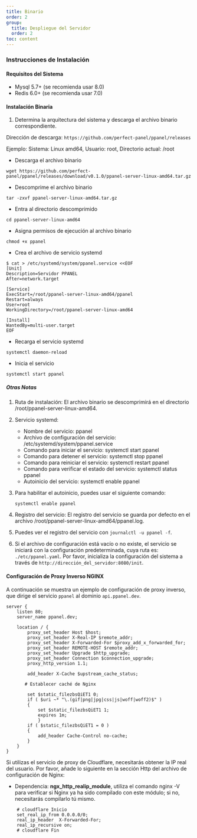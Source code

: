 ```yaml
---
title: Binario
order: 2
group: 
  title: Despliegue del Servidor
  order: 2
toc: content
---
```


### Instrucciones de Instalación

#### Requisitos del Sistema

- Mysql 5.7+ (se recomienda usar 8.0)
- Redis 6.0+ (se recomienda usar 7.0)

#### Instalación Binaria

1. Determina la arquitectura del sistema y descarga el archivo binario correspondiente.

Dirección de descarga: `https://github.com/perfect-panel/ppanel/releases`

Ejemplo: Sistema: Linux amd64, Usuario: root, Directorio actual: /root

- Descarga el archivo binario

```shell
wget https://github.com/perfect-panel/ppanel/releases/download/v0.1.0/ppanel-server-linux-amd64.tar.gz
```

- Descomprime el archivo binario

```shell
tar -zxvf ppanel-server-linux-amd64.tar.gz
```

- Entra al directorio descomprimido

```shell
cd ppanel-server-linux-amd64
```

- Asigna permisos de ejecución al archivo binario

```shell
chmod +x ppanel
```

- Crea el archivo de servicio systemd

```shell
$ cat > /etc/systemd/system/ppanel.service <<EOF
[Unit]
Description=Servidor PPANEL
After=network.target

[Service]
ExecStart=/root/ppanel-server-linux-amd64/ppanel
Restart=always
User=root
WorkingDirectory=/root/ppanel-server-linux-amd64

[Install]
WantedBy=multi-user.target
EOF
```

- Recarga el servicio systemd

```shell
systemctl daemon-reload
```

- Inicia el servicio

```shell
systemctl start ppanel
```

##### Otras Notas

1. Ruta de instalación: El archivo binario se descomprimirá en el directorio /root/ppanel-server-linux-amd64.

2. Servicio systemd:
   - Nombre del servicio: ppanel
   - Archivo de configuración del servicio: /etc/systemd/system/ppanel.service
   - Comando para iniciar el servicio: systemctl start ppanel
   - Comando para detener el servicio: systemctl stop ppanel
   - Comando para reiniciar el servicio: systemctl restart ppanel
   - Comando para verificar el estado del servicio: systemctl status ppanel
   - Autoinicio del servicio: systemctl enable ppanel

3. Para habilitar el autoinicio, puedes usar el siguiente comando:

   ```shell
   systemctl enable ppanel
   ```

4. Registro del servicio: El registro del servicio se guarda por defecto en el archivo /root/ppanel-server-linux-amd64/ppanel.log.

5. Puedes ver el registro del servicio con `journalctl -u ppanel -f`.

6. Si el archivo de configuración está vacío o no existe, el servicio se iniciará con la configuración predeterminada, cuya ruta es: `./etc/ppanel.yaml`. Por favor, inicializa la configuración del sistema a través de `http://dirección_del_servidor:8080/init`.

#### Configuración de Proxy Inverso NGINX

A continuación se muestra un ejemplo de configuración de proxy inverso, que dirige el servicio `ppanel` al dominio `api.ppanel.dev`.

```nginx
server {
    listen 80;
    server_name ppanel.dev;

    location / {
        proxy_set_header Host $host;
        proxy_set_header X-Real-IP $remote_addr;
        proxy_set_header X-Forwarded-For $proxy_add_x_forwarded_for;
        proxy_set_header REMOTE-HOST $remote_addr;
        proxy_set_header Upgrade $http_upgrade;
        proxy_set_header Connection $connection_upgrade;
        proxy_http_version 1.1;
        
        add_header X-Cache $upstream_cache_status;
        
       # Establecer caché de Nginx
       
        set $static_filezbsQiET1 0;
        if ( $uri ~* "\.(gif|png|jpg|css|js|woff|woff2)$" )
        {
            set $static_filezbsQiET1 1;
            expires 1m;
            }
        if ( $static_filezbsQiET1 = 0 )
        {
            add_header Cache-Control no-cache;
        }
    }
}
```

Si utilizas el servicio de proxy de Cloudflare, necesitarás obtener la IP real del usuario. Por favor, añade lo siguiente en la sección Http del archivo de configuración de Nginx:

- Dependencia: **ngx_http_realip_module**, utiliza el comando nginx -V para verificar si Nginx ya ha sido compilado con este módulo; si no, necesitarás compilarlo tú mismo.

```nginx
    # cloudflare Inicio
    set_real_ip_from 0.0.0.0/0;
    real_ip_header  X-Forwarded-For;
    real_ip_recursive on;
    # cloudflare Fin
```

